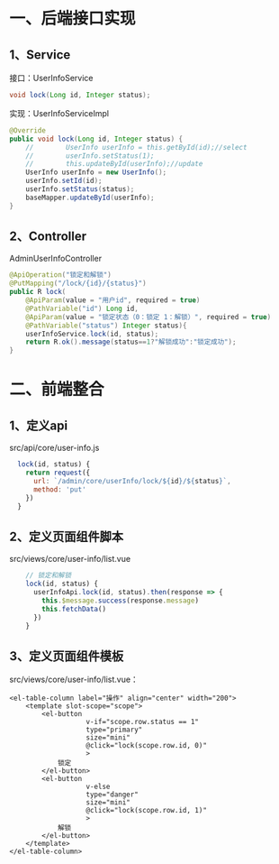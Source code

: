 # 一、后端接口实现

## 1、Service

接口：UserInfoService 

```java
void lock(Long id, Integer status);
```

实现：UserInfoServiceImpl 

```java
@Override
public void lock(Long id, Integer status) {
    //        UserInfo userInfo = this.getById(id);//select
    //        userInfo.setStatus(1);
    //        this.updateById(userInfo);//update
    UserInfo userInfo = new UserInfo();
    userInfo.setId(id);
    userInfo.setStatus(status);
    baseMapper.updateById(userInfo);
}
```

## 2、Controller

AdminUserInfoController 

```java
@ApiOperation("锁定和解锁")
@PutMapping("/lock/{id}/{status}")
public R lock(
    @ApiParam(value = "用户id", required = true)
    @PathVariable("id") Long id,
    @ApiParam(value = "锁定状态（0：锁定 1：解锁）", required = true)
    @PathVariable("status") Integer status){
    userInfoService.lock(id, status);
    return R.ok().message(status==1?"解锁成功":"锁定成功");
}
```

# 二、前端整合

## 1、定义api 

src/api/core/user-info.js 

```js
  lock(id, status) {
    return request({
      url: `/admin/core/userInfo/lock/${id}/${status}`,
      method: 'put'
    })
  }
```

## 2、定义页面组件脚本

src/views/core/user-info/list.vue 

```js
    // 锁定和解锁
    lock(id, status) {
      userInfoApi.lock(id, status).then(response => {
        this.$message.success(response.message)
        this.fetchData()
      })
    }
```

## 3、定义页面组件模板

src/views/core/user-info/list.vue： 

```vue
<el-table-column label="操作" align="center" width="200">
    <template slot-scope="scope">
        <el-button
                   v-if="scope.row.status == 1"
                   type="primary"
                   size="mini"
                   @click="lock(scope.row.id, 0)"
                   >
            锁定
        </el-button>
        <el-button
                   v-else
                   type="danger"
                   size="mini"
                   @click="lock(scope.row.id, 1)"
                   >
            解锁
        </el-button>
    </template>
</el-table-column>
```